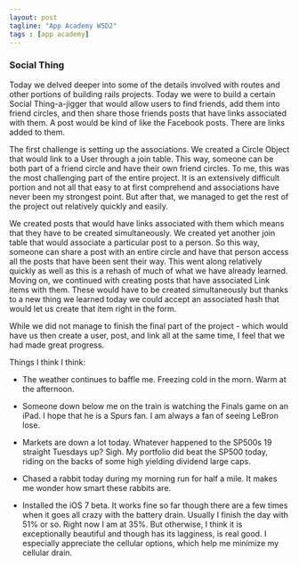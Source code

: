 ```yaml
---
layout: post
tagline: "App Academy W5D2"
tags : [app academy]
---
```



### Social Thing

Today we delved deeper into some of the details involved with routes and other portions of building rails projects. Today we were to build a certain Social Thing-a-jigger that would allow users to find friends, add them into friend circles, and then share those friends posts that have links associated with them. A post would be kind of like the Facebook posts. There are links added to them.

The first challenge is setting up the associations. We created a Circle Object that would link to a User through a join table. This way, someone can be both part of a friend circle and have their own friend circles. To me, this was the most challenging part of the entire project. It is an extensively difficult portion and not all that easy to at first comprehend and associations have never been my strongest point. But after that, we managed to get the rest of the project out relatively quickly and easily.

We created posts that would have links associated with them which means that they have to be created simultaneously. We created yet another join table that would associate a particular post to a person. So this way, someone can share a post with an entire circle and have that person access all the posts that have been sent their way. This went along relatively quickly as well as this is a rehash of much of what we have already learned. Moving on, we continued with creating posts that have associated Link items with them. These would have to be created simultaneously but thanks to a new thing we learned today we could accept an associated hash that would let us create that item right in the form.

While we did not manage to finish the final part of the project - which would have us then create a user, post, and link all at the same time, I feel that we had made great progress.

Things I think I think:

* The weather continues to baffle me. Freezing cold in the morn. Warm at the afternoon.

* Someone down below me on the train is watching the Finals game on an iPad. I hope that he is a Spurs fan. I am always a fan of seeing LeBron lose.

* Markets are down a lot today. Whatever happened to the SP500s 19 straight Tuesdays up? Sigh. My portfolio did beat the SP500 today, riding on the backs of some high yielding dividend large caps.

* Chased a rabbit today during my morning run for half a mile. It makes me wonder how smart these rabbits are.

* Installed the iOS 7 beta. It works fine so far though there are a few times when it goes all crazy with the battery drain. Usually I finish the day with 51% or so. Right now I am at 35%. But otherwise, I think it is exceptionally beautiful and though has its lagginess, is real good. I especially appreciate the cellular options, which help me minimize my cellular drain.